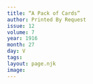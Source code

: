 ```yaml
---
title: “A Pack of Cards”
author: Printed By Request
issue: 12
volume: 7
year: 1916
month: 27
day: V
tags:
layout: page.njk
image:
---
```


